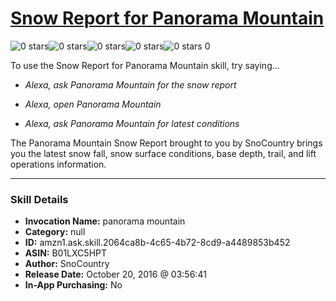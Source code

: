 # [Snow Report for Panorama Mountain](http://alexa.amazon.com/#skills/amzn1.ask.skill.2064ca8b-4c65-4b72-8cd9-a4489853b452)
![0 stars](../../images/ic_star_border_black_18dp_1x.png)![0 stars](../../images/ic_star_border_black_18dp_1x.png)![0 stars](../../images/ic_star_border_black_18dp_1x.png)![0 stars](../../images/ic_star_border_black_18dp_1x.png)![0 stars](../../images/ic_star_border_black_18dp_1x.png) 0

To use the Snow Report for Panorama Mountain skill, try saying...

* *Alexa, ask Panorama Mountain for the snow report*

* *Alexa, open Panorama Mountain*

* *Alexa, ask Panorama Mountain for latest conditions*

The Panorama Mountain Snow Report brought to you by SnoCountry brings you the latest snow fall, snow surface conditions,  base depth, trail, and lift operations information.

***

### Skill Details

* **Invocation Name:** panorama mountain
* **Category:** null
* **ID:** amzn1.ask.skill.2064ca8b-4c65-4b72-8cd9-a4489853b452
* **ASIN:** B01LXC5HPT
* **Author:** SnoCountry
* **Release Date:** October 20, 2016 @ 03:56:41
* **In-App Purchasing:** No
